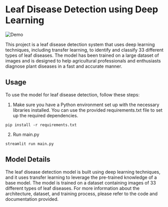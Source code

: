 # Leaf Disease Detection using Deep Learning

![Demo](https://github.com/shukur-alom/leaf-diseases-detect/blob/main/Media/website.gif)


This project is a leaf disease detection system that uses deep learning techniques, including transfer learning, to identify and classify 33 different types of leaf diseases. The model has been trained on a large dataset of images and is designed to help agricultural professionals and enthusiasts diagnose plant diseases in a fast and accurate manner.


## Usage

To use the model for leaf disease detection, follow these steps:

1. Make sure you have a Python environment set up with the necessary libraries installed. You can use the provided requirements.txt file to set up the required dependencies.

```
pip install -r requirements.txt
```

2. Run main.py

```
streamlit run main.py 
```

## Model Details
The leaf disease detection model is built using deep learning techniques, and it uses transfer learning to leverage the pre-trained knowledge of a base model. The model is trained on a dataset containing images of 33 different types of leaf diseases. For more information about the architecture, dataset, and training process, please refer to the code and documentation provided.



